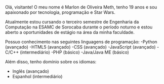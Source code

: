 Olá, visitante! O meu nome é Marlon de Oliveira Meth, tenho 19 anos e sou apaixonado por tecnologia, programação e Star Wars.

Atualmente estou cursando o terceiro semestre de Engenharia da Computação na ESAMC de Sorocaba durante o período noturno e estou aberto a oportunidades de estágio na área da minha faculdade.

Possuo conhecimento nas seguintes linguagens de programação:
-Python (avançado)
-HTML5 (avançado)
-CSS (avançado)
-JavaScript (avançado)
-C/C++ (intermediário)
-PHP (básico)
-Java/Java ME (básico)

Além disso, tenho domínio sobre os idiomas:
- Inglês (avançado)
- Espanhol (intermediário)

